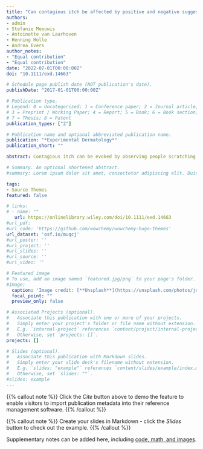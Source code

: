 ```yaml
---
title: "Can contagious itch be affected by positive and negative suggestions?"
authors:
- admin
- Stefanie Meeuwis
- Antoinette van Laarhoven
- Henning Holle
- Andrea Evers 
author_notes:
- "Equal contribution"
- "Equal contribution"
date: "2022-07-01T00:00:00Z"
doi: "10.1111/exd.14663"

# Schedule page publish date (NOT publication's date).
publishDate: "2017-01-01T00:00:00Z"

# Publication type.
# Legend: 0 = Uncategorized; 1 = Conference paper; 2 = Journal article;
# 3 = Preprint / Working Paper; 4 = Report; 5 = Book; 6 = Book section;
# 7 = Thesis; 8 = Patent
publication_types: ["2"]

# Publication name and optional abbreviated publication name.
publication: "*Experimental Dermatology*"
publication_short: ""

abstract: Contagious itch can be evoked by observing people scratching. Verbal suggestions about to-be-received itch can influence itch intensity, as shown by placebo research, but it is unknown whether this extends to contagious itch. The current study aimed to replicate prior findings that listening to scratching and rubbing sounds elicits contagious itch, and to investigate whether suggestions can modulate this process. Healthy participants (n = 140) received positive or negative suggestions about itch in response to the sounds (aimed to decrease or increase expected itch, respectively), or no specific suggestions as a control. Participants listened to a number of audio fragments with scratching and rubbing sounds. The amount of expected itch as well as itch sensation after each audio fragment were measured by self-report. Suggestions had no effect on the expected itch. Both rubbing and scratching sounds significantly elicited itch in all groups. Scratching sounds induced more itch than rubbing sounds exclusively in the control group. These findings indicate that short suggestions might be not effective enough to modify the expectations of people regarding contagious itch. Furthermore, suggestions modulate contagious itch to some degree, but not in the hypothesized direction. Potential similarities and differences in the neurobiological mechanisms of contagious itch and nocebo effects are discussed.

# Summary. An optional shortened abstract.
#summary: Lorem ipsum dolor sit amet, consectetur adipiscing elit. Duis posuere tellus ac convallis placerat. Proin tincidunt magna sed ex sollicitudin condimentum.

tags:
- Source Themes
featured: false

# links:
# - name: ""
   url: https://onlinelibrary.wiley.com/doi/10.1111/exd.14663
#url_pdf: 
#url_code: 'https://github.com/wowchemy/wowchemy-hugo-themes'
url_dataset: 'osf.io/muqcj'
#url_poster: ''
#url_project: ''
#url_slides: ''
#url_source: ''
#url_video: ''

# Featured image
# To use, add an image named `featured.jpg/png` to your page's folder. 
#image:
  caption: 'Image credit: [**Unsplash**](https://unsplash.com/photos/jdD8gXaTZsc)'
  focal_point: ""
  preview_only: false

# Associated Projects (optional).
#   Associate this publication with one or more of your projects.
#   Simply enter your project's folder or file name without extension.
#   E.g. `internal-project` references `content/project/internal-project/index.md`.
#   Otherwise, set `projects: []`.
projects: []

# Slides (optional).
#   Associate this publication with Markdown slides.
#   Simply enter your slide deck's filename without extension.
#   E.g. `slides: "example"` references `content/slides/example/index.md`.
#   Otherwise, set `slides: ""`.
#slides: example
---
```


{{% callout note %}}
Click the *Cite* button above to demo the feature to enable visitors to import publication metadata into their reference management software.
{{% /callout %}}

{{% callout note %}}
Create your slides in Markdown - click the *Slides* button to check out the example.
{{% /callout %}}

Supplementary notes can be added here, including [code, math, and images](https://wowchemy.com/docs/writing-markdown-latex/).
